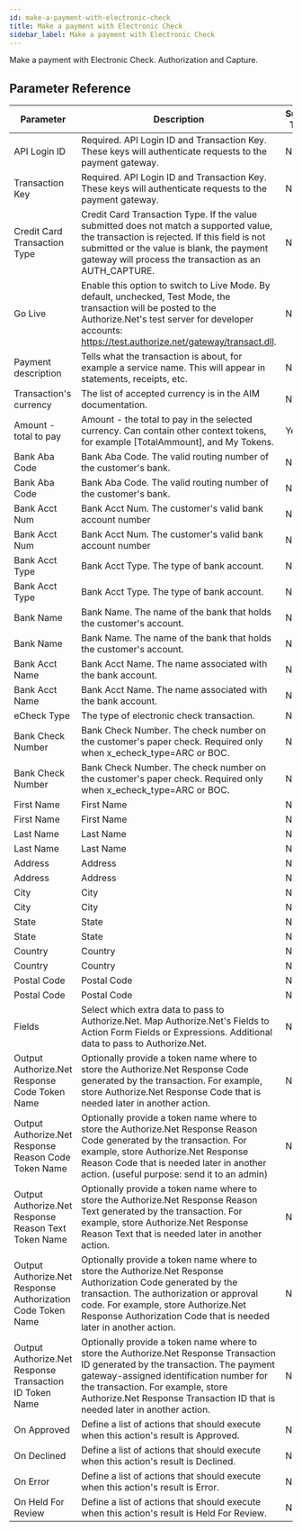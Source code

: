 ```yaml
---
id: make-a-payment-with-electronic-check
title: Make a payment with Electronic Check
sidebar_label: Make a payment with Electronic Check
---
```



Make a payment with Electronic Check. Authorization and Capture.

## Parameter Reference
| Parameter | Description | Supports Tokens | Default |
| -- | -- | -- | -- |
| API Login ID | Required. API Login ID and Transaction Key. These keys will authenticate requests to the payment gateway. | No | None |
| Transaction Key | Required. API Login ID and Transaction Key. These keys will authenticate requests to the payment gateway. | No | None |
| Credit Card Transaction Type | Credit Card Transaction Type. If the value submitted does not match a supported value, the transaction is rejected. If this field is not submitted or the value is blank, the payment gateway will process the transaction as an AUTH_CAPTURE. | No | None |
| Go Live | Enable this option to switch to Live Mode. By default, unchecked, Test Mode, the transaction will be posted to the Authorize.Net's test server for developer accounts: https://test.authorize.net/gateway/transact.dll. | No | None |
| Payment description | Tells what the transaction is about, for example a service name. This will appear in statements, receipts, etc. | No | None |
| Transaction's currency | The list of accepted currency is in the AIM documentation. | No | None |
| Amount - total to pay | Amount - the total to pay in the selected currency. Can contain other context tokens, for example [TotalAmmount], and My Tokens. | Yes | None |
| Bank Aba Code | Bank Aba Code. The valid routing number of the customer's bank. | No | None |
| Bank Aba Code | Bank Aba Code. The valid routing number of the customer's bank. | No | None |
| Bank Acct Num | Bank Acct Num. The customer's valid bank account number | No | None |
| Bank Acct Num | Bank Acct Num. The customer's valid bank account number | No | None |
| Bank Acct Type | Bank Acct Type. The type of bank account. | No | None |
| Bank Acct Type | Bank Acct Type. The type of bank account. | No | None |
| Bank Name | Bank Name. The name of the bank that holds the customer's account. | No | None |
| Bank Name | Bank Name. The name of the bank that holds the customer's account. | No | None |
| Bank Acct Name | Bank Acct Name. The name associated with the bank account. | No | None |
| Bank Acct Name | Bank Acct Name. The name associated with the bank account. | No | None |
| eCheck Type | The type of electronic check transaction. | No | None |
| Bank Check Number | Bank Check Number. The check number on the customer's paper check. Required only when x_echeck_type=ARC or BOC. | No | None |
| Bank Check Number | Bank Check Number. The check number on the customer's paper check. Required only when x_echeck_type=ARC or BOC. | No | None |
| First Name | First Name | No | None |
| First Name | First Name | No | None |
| Last Name | Last Name | No | None |
| Last Name | Last Name | No | None |
| Address | Address | No | None |
| Address | Address | No | None |
| City | City | No | None |
| City | City | No | None |
| State | State | No | None |
| State | State | No | None |
| Country | Country | No | None |
| Country | Country | No | None |
| Postal Code | Postal Code | No | None |
| Postal Code | Postal Code | No | None |
| Fields | Select which extra data to pass to Authorize.Net. Map Authorize.Net's Fields to Action Form Fields or Expressions. Additional data to pass to Authorize.Net. | No | None |
| Output Authorize.Net Response Code Token Name | Optionally provide a token name where to store the Authorize.Net Response Code generated by the transaction. For example, store Authorize.Net Response Code that is needed later in another action. | No | None |
| Output Authorize.Net Response Reason Code Token Name | Optionally provide a token name where to store the Authorize.Net Response Reason Code generated by the transaction. For example, store Authorize.Net Response Reason Code that is needed later in another action. (useful purpose: send it to an admin) | No | None |
| Output Authorize.Net Response Reason Text Token Name | Optionally provide a token name where to store the Authorize.Net Response Reason Text generated by the transaction. For example, store Authorize.Net Response Reason Text that is needed later in another action. | No | None |
| Output Authorize.Net Response Authorization Code Token Name | Optionally provide a token name where to store the Authorize.Net Response Authorization Code generated by the transaction. The authorization or approval code. For example, store Authorize.Net Response Authorization Code that is needed later in another action. | No | None |
| Output Authorize.Net Response Transaction ID Token Name | Optionally provide a token name where to store the Authorize.Net Response Transaction ID generated by the transaction. The payment gateway-assigned identification number for the transaction. For example, store Authorize.Net Response Transaction ID that is needed later in another action. | No | None |
| On Approved | Define a list of actions that should execute when this action's result is Approved. | No | None |
| On Declined | Define a list of actions that should execute when this action's result is Declined. | No | None |
| On Error | Define a list of actions that should execute when this action's result is Error. | No | None |
| On Held For Review | Define a list of actions that should execute when this action's result is Held For Review. | No | None |
